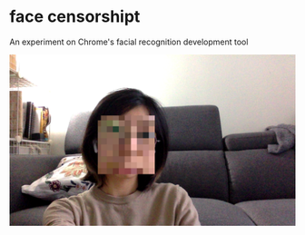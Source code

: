 # face censorshipt
An experiment on Chrome's facial recognition development tool

![display](img1.png)
